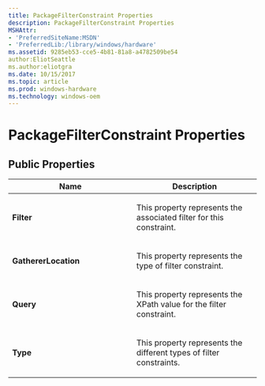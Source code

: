```yaml
---
title: PackageFilterConstraint Properties
description: PackageFilterConstraint Properties
MSHAttr:
- 'PreferredSiteName:MSDN'
- 'PreferredLib:/library/windows/hardware'
ms.assetid: 9285eb53-cce5-4b81-81a8-a4782509be54
author:EliotSeattle
ms.author:eliotgra
ms.date: 10/15/2017
ms.topic: article
ms.prod: windows-hardware
ms.technology: windows-oem
---
```


# PackageFilterConstraint Properties


## <span id="Public_Properties"></span><span id="public_properties"></span><span id="PUBLIC_PROPERTIES"></span>Public Properties


<table>
<colgroup>
<col width="50%" />
<col width="50%" />
</colgroup>
<thead>
<tr class="header">
<th>Name</th>
<th>Description</th>
</tr>
</thead>
<tbody>
<tr class="odd">
<td><p><strong>Filter</strong></p></td>
<td><p>This property represents the associated filter for this constraint.</p></td>
</tr>
<tr class="even">
<td><p><strong>GathererLocation</strong></p></td>
<td><p>This property represents the type of filter constraint.</p></td>
</tr>
<tr class="odd">
<td><p><strong>Query</strong></p></td>
<td><p>This property represents the XPath value for the filter constraint.</p></td>
</tr>
<tr class="even">
<td><p><strong>Type</strong></p></td>
<td><p>This property represents the different types of filter constraints.</p></td>
</tr>
</tbody>
</table>

 

 

 






